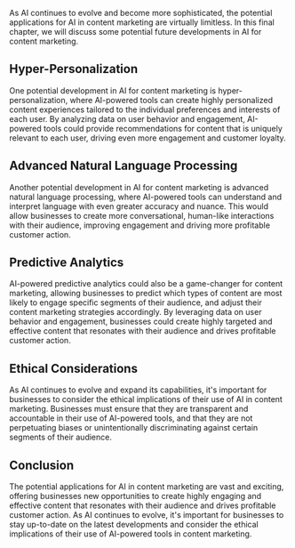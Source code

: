 
As AI continues to evolve and become more sophisticated, the potential applications for AI in content marketing are virtually limitless. In this final chapter, we will discuss some potential future developments in AI for content marketing.

Hyper-Personalization
---------------------

One potential development in AI for content marketing is hyper-personalization, where AI-powered tools can create highly personalized content experiences tailored to the individual preferences and interests of each user. By analyzing data on user behavior and engagement, AI-powered tools could provide recommendations for content that is uniquely relevant to each user, driving even more engagement and customer loyalty.

Advanced Natural Language Processing
------------------------------------

Another potential development in AI for content marketing is advanced natural language processing, where AI-powered tools can understand and interpret language with even greater accuracy and nuance. This would allow businesses to create more conversational, human-like interactions with their audience, improving engagement and driving more profitable customer action.

Predictive Analytics
--------------------

AI-powered predictive analytics could also be a game-changer for content marketing, allowing businesses to predict which types of content are most likely to engage specific segments of their audience, and adjust their content marketing strategies accordingly. By leveraging data on user behavior and engagement, businesses could create highly targeted and effective content that resonates with their audience and drives profitable customer action.

Ethical Considerations
----------------------

As AI continues to evolve and expand its capabilities, it's important for businesses to consider the ethical implications of their use of AI in content marketing. Businesses must ensure that they are transparent and accountable in their use of AI-powered tools, and that they are not perpetuating biases or unintentionally discriminating against certain segments of their audience.

Conclusion
----------

The potential applications for AI in content marketing are vast and exciting, offering businesses new opportunities to create highly engaging and effective content that resonates with their audience and drives profitable customer action. As AI continues to evolve, it's important for businesses to stay up-to-date on the latest developments and consider the ethical implications of their use of AI-powered tools in content marketing.
